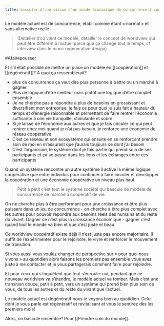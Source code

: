 ```yaml
---
title: basculer d'une vision d'un monde économique de concurrence à coopératif et régénératif
---
```

Le modèle actuel est de concurrence, établi comme étant « normal » et sans alternative réelle.

> (Détailler d’où vient ce modèle, détailler le concept de worldview qui peut être différent à l’actuel parce que ça change tout le temps, cf interview dans le mooc regenerative design)

#Afairepousser 

Et s’il était possible de mettre un place un modèle en [[coopération]] et [[régénératif]]? A quoi ça ressemblerait?

- plus de concurrence ça veut dire plus personne à battre ou un marché à gagner
- Plus de logique d’être meilleur mais plutôt une logique d’être complet ensemble
- Je ne cherche pas à répondre à plus de besoins en grossissant et diversifiant mon entreprise: je fais ce pour quoi je suis fait à hauteur du temps et d’énergie raisonnable et permettant de faire rentrer l’économie suffisante à une vie tranquille, stimulante et sobre
- Si je laisse de l’économie aux autres et que je fais circuler ce qui peut rentrer chez moi quand je n’ai pas besoin, je renforce une économie de réseau coopérative
- C’est ce réseau et son écosystème qui ensuite en se renforçant prendre soin de moi en m’assurant que j’aurais toujours ce dont j’ai besoin
- C’est l’organisme, le système dont je fais partie qui prend soin de ses participants et ça se passe dans les liens et les échanges entre ces participants

Quand un système rencontre un autre système il active la même logique coopérative que entre individus pour continuer à faire circuler et développer la coopération et une économie coopérative un niveau plus haut.

> Petit à petit c’est tout le système société qui bascule de modèle de concurrence de marché à coopératif de vie.

On ne cherche plus à être performant pour une croissance et être plus puissant dans un jeu de concurrence - on cherche à être plus complet avec les autres pour pouvoir répondre aux besoins réels des humains et du reste du vivant.
Gagner ce n’est plus la croissance économique - gagner c’est quand tout le monde va bien et que c’est juste et beau.

Ce worldview coopératif existe déjà il n’est juste pas encore majoritaire. Il suffit de l’expérimenter pour le rejoindre, le vivre et renforcer le mouvement de transition.

Si vous aussi vous voulez changer de perspective sur « pour quoi nous vivons » au quotidien alors faisons les premiers pas ensemble vous avez juste à me contacter et je vous partagerais comment faire pour rejoindre.

Et pour ceux qui s’inquiètent que tout s’écroule: oui, pendant que ce nouveau worldview va s’étendre, le modèle actuel va tomber. Mais c’est une transition douce, petit à petit, vers un système qui prend bien plus soin de vous, de tous les autres et du reste du vivant que l’actuel.

Le modèle actuel est dégénératif nous le voyons bien au quotidien. Celui dont je vous parle est régénératif et revitalisant et vous le sentirez dès les premiers mois!

Alors, on bascule ensemble? Pour [[Prendre soin du monde]].